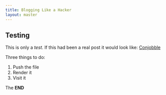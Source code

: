 ```yaml
---
title: Blogging Like a Hacker
layout: master
---
```


Testing
-------

This is only a *test*.  If this had been a real post it would look like:
[Conjobble](http://conjobble.velisco.com)

Three things to do:

1. Push the file
2. Render it
3. Visit it

The **END**
